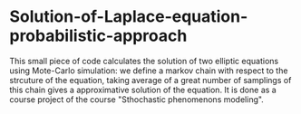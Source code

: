 # Solution-of-Laplace-equation-probabilistic-approach
This small piece of code calculates the solution of two elliptic equations using Mote-Carlo simulation: we define a markov chain with respect to the strcuture of the equation, taking average of a great number of samplings of this chain gives a approximative solution of the equation. 
It is done as a course project of the course "Sthochastic phenomenons modeling".
